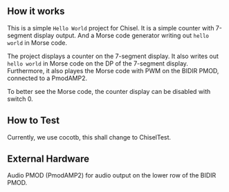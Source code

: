 <!---

This file is used to generate your project datasheet. Please fill in the information below and delete any unused
sections.

You can also include images in this folder and reference them in the markdown. Each image must be less than
512 kb in size, and the combined size of all images must be less than 1 MB.
-->

## How it works

This is a simple ``Hello World`` project for Chisel. It is a simple counter with 7-segment display output.
And a Morse code generator writing out ``hello world`` in Morse code.


The project displays a counter on the 7-segment display.
It also writes out ``hello world`` in Morse code on the DP of the 7-segment display.
Furthermore, it also playes the Morse code with PWM on the BIDIR PMOD, connected to
a PmodAMP2.

To better see the Morse code, the counter display can be disabled with
switch 0.

## How to Test

Currently, we use cocotb, this shall change to ChiselTest.

## External Hardware

Audio PMOD (PmodAMP2) for audio output on the lower row of the BIDIR PMOD.